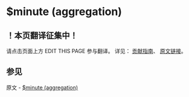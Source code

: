 # $minute (aggregation)

## ！本页翻译征集中！

请点击页面上方 EDIT THIS PAGE 参与翻译。
详见：
[贡献指南]( https://github.com/JinMuInfo/MongoDB-Manual-zh/blob/master/CONTRIBUTING.md )、
[原文链接](  https://docs.mongodb.com/manual/reference/operator/aggregation/minute/  )。

## 参见

原文 - [$minute (aggregation)]( https://docs.mongodb.com/manual/reference/operator/aggregation/minute/ )

